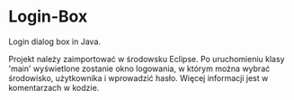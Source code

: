 # Login-Box
Login dialog box in Java.

Projekt należy zaimportować w środowsku Eclipse. Po uruchomieniu klasy 'main' wyświetlone zostanie okno logowania, w którym można wybrać środowisko, użytkownika i wprowadzić hasło. Więcej informacji jest w komentarzach w kodzie. 
